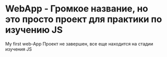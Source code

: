 # WebApp - Громкое название, но это просто проект для практики по изучению JS
My first web-App
Проект не завершен, все еще находится на стадии изучения JS
